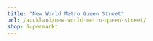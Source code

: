```yaml
---
title: "New World Metro Queen Street"
url: /auckland/new-world-metro-queen-street/
shop: Supermarkt
---
```


